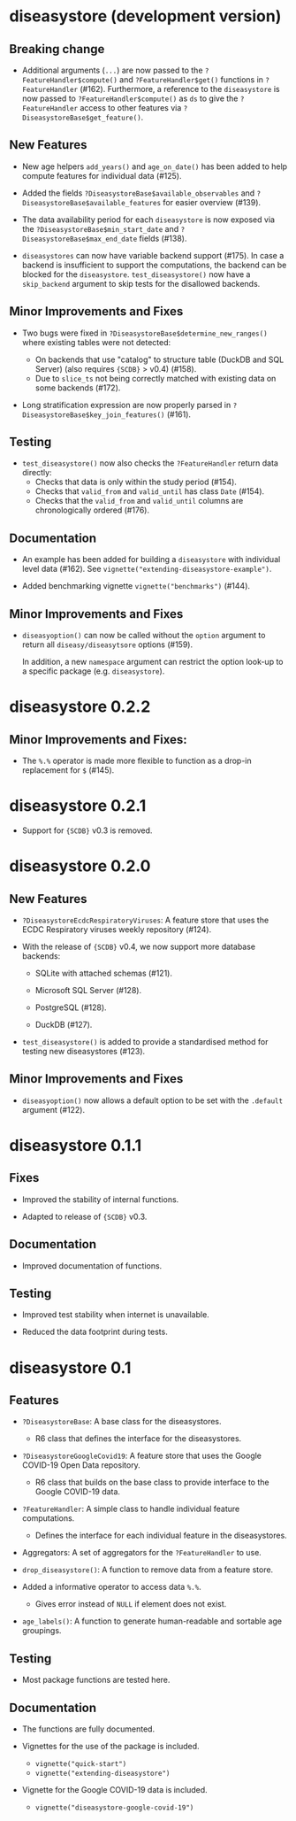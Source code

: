 # diseasystore (development version)

## Breaking change

* Additional arguments (`...`) are now passed to the `?FeatureHandler$compute()` and `?FeatureHandler$get()`
  functions in `?FeatureHandler` (#162).
  Furthermore, a reference to the `diseasystore` is now passed to `?FeatureHandler$compute()` as `ds` to give the
  `?FeatureHandler` access to other features via `?DiseasystoreBase$get_feature()`.

## New Features

* New age helpers `add_years()` and `age_on_date()` has been added to help compute features for individual data (#125).

* Added the fields `?DiseasystoreBase$available_observables` and `?DiseasystoreBase$available_features` for easier
  overview (#139).

* The data availability period for each `diseasystore` is now exposed via the `?DiseasystoreBase$min_start_date` and
  `?DiseasystoreBase$max_end_date` fields (#138).

* `diseasystores` can now have variable backend support (#175).
  In case a backend is insufficient to support the computations, the backend can be blocked for the `diseasystore`.
  `test_diseasystore()` now have a `skip_backend` argument to skip tests for the disallowed backends.

## Minor Improvements and Fixes

* Two bugs were fixed in `?DiseasystoreBase$determine_new_ranges()` where existing tables were not detected:
  * On backends that use "catalog" to structure table (DuckDB and SQL Server) (also requires `{SCDB}` > v0.4) (#158).
  * Due to `slice_ts` not being correctly matched with existing data on some backends (#172).

* Long stratification expression are now properly parsed in `?DiseasystoreBase$key_join_features()` (#161).

## Testing

* `test_diseasystore()` now also checks the `?FeatureHandler` return data directly:
  * Checks that data is only within the study period (#154).
  * Checks that `valid_from` and `valid_until` has class `Date` (#154).
  * Checks that the `valid_from` and `valid_until` columns are chronologically ordered (#176).

## Documentation

* An example has been added for building a `diseasystore` with individual level data (#162).
  See `vignette("extending-diseasystore-example")`.

* Added benchmarking vignette `vignette("benchmarks")` (#144).


## Minor Improvements and Fixes

* `diseasyoption()` can now be called without the `option` argument to return all `diseasy/diseasytsore` options (#159).

  In addition, a new `namespace` argument can restrict the option look-up to a specific package (e.g. `diseasystore`).


# diseasystore 0.2.2

## Minor Improvements and Fixes:

* The `%.%` operator is made more flexible to function as a drop-in replacement for `$` (#145).


# diseasystore 0.2.1

* Support for `{SCDB}` v0.3 is removed.


# diseasystore 0.2.0

## New Features

* `?DiseasystoreEcdcRespiratoryViruses`: A feature store that uses the ECDC Respiratory viruses weekly repository (#124).

* With the release of `{SCDB}` v0.4, we now support more database backends:

  * SQLite with attached schemas (#121).

  * Microsoft SQL Server (#128).

  * PostgreSQL (#128).

  * DuckDB (#127).

* `test_diseasystore()` is added to provide a standardised method for testing new diseasystores (#123).

## Minor Improvements and Fixes

* `diseasyoption()` now allows a default option to be set with the `.default` argument (#122).


# diseasystore 0.1.1

## Fixes

* Improved the stability of internal functions.

* Adapted to release of `{SCDB}` v0.3.

## Documentation

* Improved documentation of functions.

## Testing

* Improved test stability when internet is unavailable.

* Reduced the data footprint during tests.


# diseasystore 0.1

## Features

* `?DiseasystoreBase`: A base class for the diseasystores.
  * R6 class that defines the interface for the diseasystores.

* `?DiseasystoreGoogleCovid19`: A feature store that uses the Google COVID-19 Open Data repository.
  * R6 class that builds on the base class to provide interface to the Google COVID-19 data.

* `?FeatureHandler`: A simple class to handle individual feature computations.
  * Defines the interface for each individual feature in the diseasystores.

* Aggregators: A set of aggregators for the `?FeatureHandler` to use.

* `drop_diseasystore()`: A function to remove data from a feature store.

* Added a informative operator to access data `%.%`.
  * Gives error instead of `NULL` if element does not exist.

* `age_labels()`: A function to generate human-readable and sortable age groupings.

## Testing

* Most package functions are tested here.

## Documentation

* The functions are fully documented.

* Vignettes for the use of the package is included.
  - `vignette("quick-start")`
  - `vignette("extending-diseasystore")`

* Vignette for the Google COVID-19 data is included.
  * `vignette("diseasystore-google-covid-19")`
